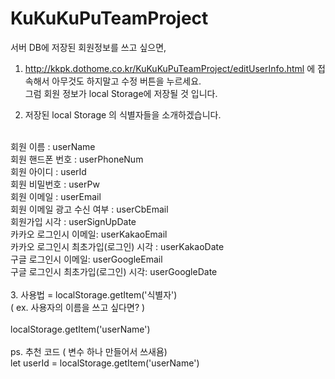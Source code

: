 # KuKuKuPuTeamProject




서버 DB에 저장된 회원정보를 쓰고 싶으면,

1. http://kkpk.dothome.co.kr/KuKuKuPuTeamProject/editUserInfo.html 에 접속해서 아무것도 하지말고 수정 버튼을 누르세요.  <br/>
    그럼 회원 정보가 local Storage에 저장될 것 입니다.  <br/>

2. 저장된 local Storage 의 식별자들을 소개하겠습니다.  <br/>
 <br/>
 회원 이름  : userName  <br/>
 회원 핸드폰 번호 : userPhoneNum  <br/>
 회원 아이디 : userId  <br/>
 회원 비밀번호 : userPw  <br/>
 회원 이메일 : userEmail <br/>
 회원 이메일 광고 수신 여부 : userCbEmail  <br/>
 회원가입 시각 : userSignUpDate  <br/>
 카카오 로그인시 이메일: userKakaoEmail  <br/>
 카카오 로그인시 최초가입(로그인) 시각 : userKakaoDate <br/>
 구글 로그인시 이메일: userGoogleEmail <br/>
 구글 로그인시 최초가입(로그인) 시각: userGoogleDate  <br/>
   <br/>
 3. 사용법 = localStorage.getItem('식별자') <br/>
   ( ex. 사용자의 이름을 쓰고 싶다면?  )  <br/>
      <br/>
   localStorage.getItem('userName')<br/>
   <br/>
ps. 추천 코드 ( 변수 하나 만들어서 쓰새욤) <br/>
    let userId = localStorage.getItem('userName')
  
  
 

